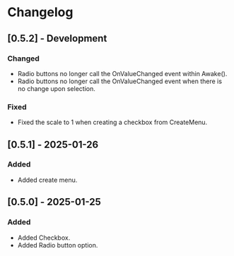 # Changelog

## [0.5.2] - Development
### Changed
- Radio buttons no longer call the OnValueChanged event within Awake().
- Radio buttons no longer call the OnValueChanged event when there is no change upon selection.

### Fixed
- Fixed the scale to 1 when creating a checkbox from CreateMenu.

## [0.5.1] - 2025-01-26
### Added
- Added create menu.

## [0.5.0] - 2025-01-25
### Added
- Added Checkbox.
- Added Radio button option.
